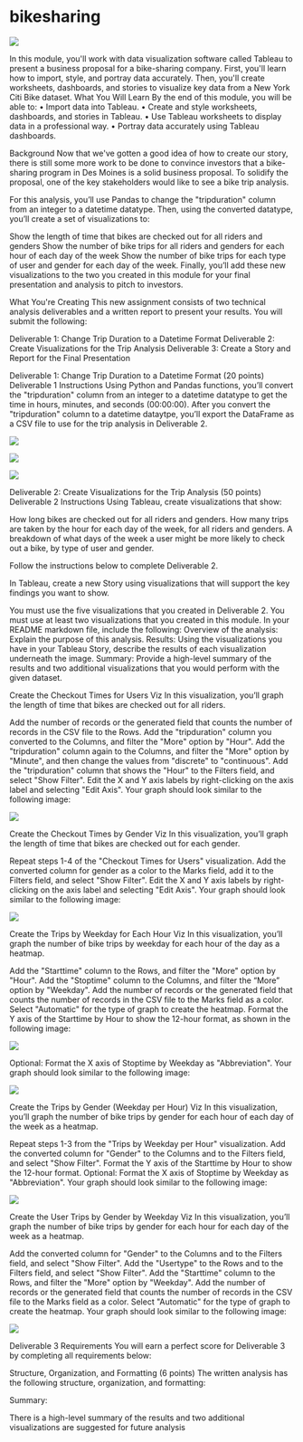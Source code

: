 # bikesharing

![](Resources/Citybikebaner.PNG)


In this module, you'll work with data visualization software called Tableau to present a business proposal for a bike-sharing company. First, you'll learn how to import, style, and portray data accurately. Then, you'll create worksheets, dashboards, and stories to visualize key data from a New York Citi Bike dataset.
What You Will Learn
By the end of this module, you will be able to:
•	Import data into Tableau.
•	Create and style worksheets, dashboards, and stories in Tableau.
•	Use Tableau worksheets to display data in a professional way.
•	Portray data accurately using Tableau dashboards.


Background
Now that we've gotten a good idea of how to create our story, there is still some more work to be done to convince investors that a bike-sharing program in Des Moines is a solid business proposal. To solidify the proposal, one of the key stakeholders would like to see a bike trip analysis.

For this analysis, you’ll use Pandas to change the "tripduration" column from an integer to a datetime datatype. Then, using the converted datatype, you’ll create a set of visualizations to:

Show the length of time that bikes are checked out for all riders and genders
Show the number of bike trips for all riders and genders for each hour of each day of the week
Show the number of bike trips for each type of user and gender for each day of the week.
Finally, you’ll add these new visualizations to the two you created in this module for your final presentation and analysis to pitch to investors.

What You're Creating
This new assignment consists of two technical analysis deliverables and a written report to present your results. You will submit the following:

Deliverable 1: Change Trip Duration to a Datetime Format
Deliverable 2: Create Visualizations for the Trip Analysis
Deliverable 3: Create a Story and Report for the Final Presentation

Deliverable 1: Change Trip Duration to a Datetime Format (20 points)
Deliverable 1 Instructions
Using Python and Pandas functions, you’ll convert the "tripduration" column from an integer to a datetime datatype to get the time in hours, minutes, and seconds (00:00:00). After you convert the "tripduration" column to a datetime dataytpe, you’ll export the DataFrame as a CSV file to use for the trip analysis in Deliverable 2.

![](Resources/D1.PNG)

![](Resources/D1.2.PNG)

![](Resources/D1.3.PNG)

Deliverable 2: Create Visualizations for the Trip Analysis (50 points)
Deliverable 2 Instructions
Using Tableau, create visualizations that show:

How long bikes are checked out for all riders and genders.
How many trips are taken by the hour for each day of the week, for all riders and genders.
A breakdown of what days of the week a user might be more likely to check out a bike, by type of user and gender.


Follow the instructions below to complete Deliverable 2.

In Tableau, create a new Story using visualizations that will support the key findings you want to show.

You must use the five visualizations that you created in Deliverable 2.
You must use at least two visualizations that you created in this module.
In your README markdown file, include the following:
Overview of the analysis: Explain the purpose of this analysis.
Results: Using the visualizations you have in your Tableau Story, describe the results of each visualization underneath the image.
Summary: Provide a high-level summary of the results and two additional visualizations that you would perform with the given dataset.

Create the Checkout Times for Users Viz
In this visualization, you’ll graph the length of time that bikes are checked out for all riders.

Add the number of records or the generated field that counts the number of records in the CSV file to the Rows.
Add the "tripduration" column you converted to the Columns, and filter the "More" option by "Hour".
Add the "tripduration" column again to the Columns, and filter the "More" option by "Minute", and then change the values from "discrete" to "continuous".
Add the "tripduration" column that shows the "Hour" to the Filters field, and select "Show Filter".
Edit the X and Y axis labels by right-clicking on the axis label and selecting "Edit Axis".
Your graph should look similar to the following image:

![](Resources/D2.png)

Create the Checkout Times by Gender Viz
In this visualization, you’ll graph the length of time that bikes are checked out for each gender.

Repeat steps 1-4 of the "Checkout Times for Users" visualization.
Add the converted column for gender as a color to the Marks field, add it to the Filters field, and select "Show Filter".
Edit the X and Y axis labels by right-clicking on the axis label and selecting "Edit Axis".
Your graph should look similar to the following image:

![](Resources/D2.1.png)

Create the Trips by Weekday for Each Hour Viz
In this visualization, you’ll graph the number of bike trips by weekday for each hour of the day as a heatmap.

Add the "Starttime" column to the Rows, and filter the "More" option by "Hour".
Add the "Stoptime" column to the Columns, and filter the “More” option by "Weekday".
Add the number of records or the generated field that counts the number of records in the CSV file to the Marks field as a color. Select "Automatic" for the type of graph to create the heatmap.
Format the Y axis of the Starttime by Hour to show the 12-hour format, as shown in the following image:

![](Resources/D2.2.png)

Optional: Format the X axis of Stoptime by Weekday as "Abbreviation".
Your graph should look similar to the following image:

![](Resources/D2.3.png)

Create the Trips by Gender (Weekday per Hour) Viz
In this visualization, you’ll graph the number of bike trips by gender for each hour of each day of the week as a heatmap.

Repeat steps 1-3 from the "Trips by Weekday per Hour" visualization.
Add the converted column for "Gender" to the Columns and to the Filters field, and select "Show Filter".
Format the Y axis of the Starttime by Hour to show the 12-hour format.
Optional: Format the X axis of Stoptime by Weekday as "Abbreviation".
Your graph should look similar to the following image:

![](Resources/D2.4.png)

Create the User Trips by Gender by Weekday Viz
In this visualization, you’ll graph the number of bike trips by gender for each hour for each day of the week as a heatmap.

Add the converted column for "Gender" to the Columns and to the Filters field, and select "Show Filter".
Add the "Usertype" to the Rows and to the Filters field, and select "Show Filter".
Add the "Starttime" column to the Rows, and filter the "More" option by "Weekday".
Add the number of records or the generated field that counts the number of records in the CSV file to the Marks field as a color. Select "Automatic" for the type of graph to create the heatmap.
Your graph should look similar to the following image:

![](Resources/D2.5.png)

Deliverable 3 Requirements
You will earn a perfect score for Deliverable 3 by completing all requirements below:

Structure, Organization, and Formatting (6 points)
The written analysis has the following structure, organization, and formatting:

Summary:

There is a high-level summary of the results and two additional visualizations are suggested for future analysis
